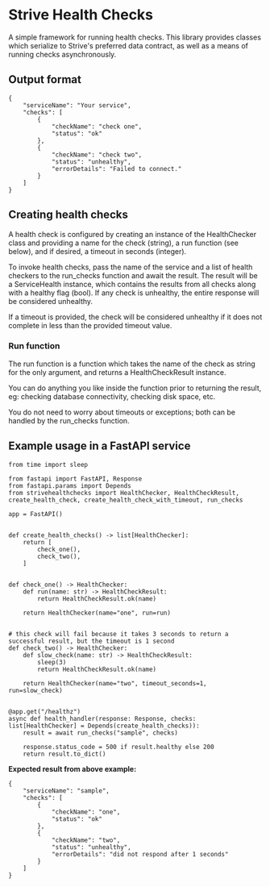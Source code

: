 # Strive Health Checks

A simple framework for running health checks.  This library provides classes which serialize to Strive's preferred data contract, as well as a means of running checks asynchronously.

## Output format

```
{
    "serviceName": "Your service",
    "checks": [
        {
            "checkName": "check one",
            "status": "ok"
        },
        {
            "checkName": "check two",
            "status": "unhealthy",
            "errorDetails": "Failed to connect."
        }
    ]
}
```

## Creating health checks

A health check is configured by creating an instance of the HealthChecker class and providing a name for the check (string), a run function (see below), and if desired, a timeout in seconds (integer).

To invoke health checks, pass the name of the service and a list of health checkers to the run_checks function and await the result.  The result will be a ServiceHealth instance, which contains the results from all checks along with a healthy flag (bool).  If any check is unhealthy, the entire response will be considered unhealthy.

If a timeout is provided, the check will be considered unhealthy if it does not complete in less than the provided timeout value.

### Run function
The run function is a function which takes the name of the check as string for the only argument, and returns a HealthCheckResult instance.

You can do anything you like inside the function prior to returning the result, eg: checking database connectivity, checking disk space, etc.

You do not need to worry about timeouts or exceptions; both can be handled by the run_checks function.


## Example usage in a FastAPI service

```
from time import sleep

from fastapi import FastAPI, Response
from fastapi.params import Depends
from strivehealthchecks import HealthChecker, HealthCheckResult, create_health_check, create_health_check_with_timeout, run_checks

app = FastAPI()


def create_health_checks() -> list[HealthChecker]:
    return [
        check_one(),
        check_two(),
    ]


def check_one() -> HealthChecker:
    def run(name: str) -> HealthCheckResult:
        return HealthCheckResult.ok(name)

    return HealthChecker(name="one", run=run)


# this check will fail because it takes 3 seconds to return a successful result, but the timeout is 1 second
def check_two() -> HealthChecker:
    def slow_check(name: str) -> HealthCheckResult:
        sleep(3)
        return HealthCheckResult.ok(name)

    return HealthChecker(name="two", timeout_seconds=1, run=slow_check)


@app.get("/healthz")
async def health_handler(response: Response, checks: list[HealthChecker] = Depends(create_health_checks)):
    result = await run_checks("sample", checks)

    response.status_code = 500 if result.healthy else 200
    return result.to_dict()
```

**Expected result from above example:**

```
{
    "serviceName": "sample",
    "checks": [        
        {
            "checkName": "one",
            "status": "ok"
        },
        {
            "checkName": "two",
            "status": "unhealthy",
            "errorDetails": "did not respond after 1 seconds"
        }
    ]
}
```
